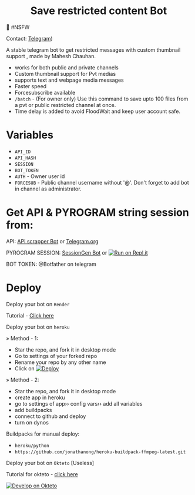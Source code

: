 <h1 align="center">
  <b>Save restricted content Bot</b>
  </h1> 
  💠 #NSFW
</h1> 

Contact: [Telegram](https://t.me/Bae_wafaaa))

A stable telegram bot to get restricted messages with custom thumbnail support , made by Mahesh Chauhan. 

- works for both public and private channels
- Custom thumbnail support for Pvt medias
- supports text and webpage media messages
- Faster speed
- Forcesubscribe available 
- `/batch` - (For owner only) Use this command to save upto 100 files from a pvt or public restricted channel at once.
- Time delay is added to avoid FloodWait and keep user account safe. 

# Variables

- `API_ID`
- `API_HASH`
- `SESSION`
- `BOT_TOKEN` 
- `AUTH` - Owner user id
- `FORCESUB` - Public channel username without '@'. Don't forget to add bot in channel as administrator. 

# Get API & PYROGRAM string session from:
 
API: [API scrapper Bot](https://t.me/USERS_RO_BOT) or [Telegram.org](https://my.telegram.org/auth)

PYROGRAM SESSION: [SessionGen Bot](https://t.me/SessionString_Ro_Bot) or [![Run on Repl.it](https://replit.com/badge/github/vasusen-code/saverestrictedcontentbot)](https://replit.com/@ShivPrasad1/GenerateStringSession)

BOT TOKEN: @Botfather on telegram

# Deploy

Deploy your bot on `Render`

Tutorial - [Click here](https://t.me/Bae_wafaaa)

Deploy your bot on `heroku`

» Method - 1:
- Star the repo, and fork it in desktop mode
- Go to settings of your forked repo
- Rename your repo by any other name
- Click on  [![Deploy](https://www.herokucdn.com/deploy/button.svg)](https://heroku.com/deploy)
 
» Method - 2:
- Star the repo, and fork it in desktop mode
- create app in heroku
- go to settings of app›› config vars›› add all variables
- add buildpacks
- connect to github and deploy
- turn on dynos
  
Buildpacks for manual deploy:

- `heroku/python`
- `https://github.com/jonathanong/heroku-buildpack-ffmpeg-latest.git`

Deploy your bot on `Okteto` [Useless]
  
Tutorial for okteto - [click here](https://t.me/Bae_wafaaa)

[![Develop on Okteto](https://okteto.com/develop-okteto.svg)](https://cloud.okteto.com)
